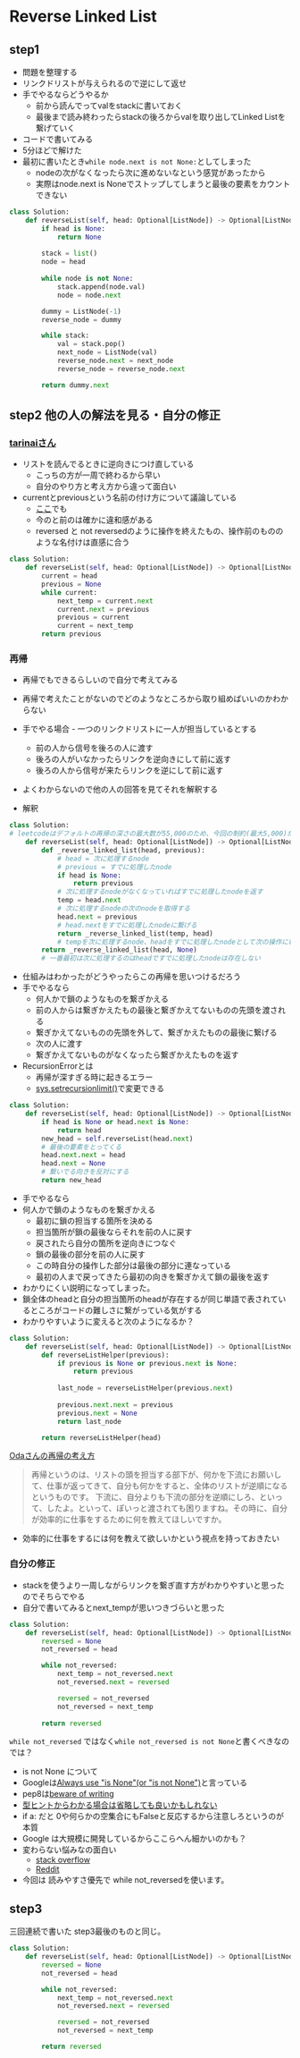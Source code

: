 # Reverse Linked List

## step1

- 問題を整理する
- リンクドリストが与えられるので逆にして返せ
- 手でやるならどうやるか
	- 前から読んでってvalをstackに書いておく
	- 最後まで読み終わったらstackの後ろからvalを取り出してLinked Listを繋げていく
- コードで書いてみる
- 5分ほどで解けた
- 最初に書いたとき`while node.next is not None:`としてしまった
	- nodeの次がなくなったら次に進めないなという感覚があったから
	- 実際はnode.next is Noneでストップしてしまうと最後の要素をカウントできない

```python
class Solution:
    def reverseList(self, head: Optional[ListNode]) -> Optional[ListNode]:
        if head is None:
            return None
         
        stack = list()
        node = head
        
        while node is not None:
            stack.append(node.val)
            node = node.next

        dummy = ListNode(-1)
        reverse_node = dummy

        while stack:
            val = stack.pop()
            next_node = ListNode(val)
            reverse_node.next = next_node
            reverse_node = reverse_node.next

        return dummy.next
```

## step2 他の人の解法を見る・自分の修正


### [tarinaiさん](https://github.com/tarinaihitori/leetcode/pull/6/files/7ae6c941f485e4fd52fab64cf17584150ea87d03#diff-f1530fc1072ee1f0b7de99a2e5236992c72355da69982c8ca516fcfba7c57927)
- リストを読んでるときに逆向きにつけ直している
	- こっちの方が一周で終わるから早い
	- 自分のやり方と考え方から違って面白い
- currentとpreviousという名前の付け方について議論している
	- [ここ](https://github.com/colorbox/leetcode/pull/22#discussion_r1694239660)でも
	- 今のと前のは確かに違和感がある
	- reversed と not reversedのように操作を終えたもの、操作前のもののような名付けは直感に合う
```python
class Solution:
    def reverseList(self, head: Optional[ListNode]) -> Optional[ListNode]:
        current = head
        previous = None
        while current:
            next_temp = current.next
            current.next = previous
            previous = current
            current = next_temp
        return previous
```

### 再帰

- 再帰でもできるらしいので自分で考えてみる
- 再帰で考えたことがないのでどのようなところから取り組めばいいのかわからない
- 手でやる場合
        - 一つのリンクドリストに一人が担当しているとする
	- 前の人から信号を後ろの人に渡す
	- 後ろの人がいなかったらリンクを逆向きにして前に返す
	- 後ろの人から信号が来たらリンクを逆にして前に返す
- よくわからないので他の人の回答を見てそれを解釈する

- 解釈

```python
class Solution:
# leetcodeはデフォルトの再帰の深さの最大数が55,000のため、今回の制約(最大5,000)だとRecursionErrorは考慮しなくて良い
    def reverseList(self, head: Optional[ListNode]) -> Optional[ListNode]:
        def _reverse_linked_list(head, previous):
		    # head = 次に処理するnode
		    # previous = すでに処理したnode
            if head is None:
                return previous
            # 次に処理するnodeがなくなっていればすでに処理したnodeを返す
            temp = head.next
            # 次に処理するnodeの次のnodeを取得する
            head.next = previous
            # head.nextをすでに処理したnodeに繋げる
            return _reverse_linked_list(temp, head)
            # tempを次に処理するnode、headをすでに処理したnodeとして次の操作に移行する
        return _reverse_linked_list(head, None)
        # 一番最初は次に処理するのはheadですでに処理したnodeは存在しない
```
- 仕組みはわかったがどうやったらこの再帰を思いつけるだろう
- 手でやるなら
	- 何人かで鎖のようなものを繋ぎかえる
	- 前の人からは繋ぎかえたもの最後と繋ぎかえてないものの先頭を渡される
	- 繋ぎかえてないものの先頭を外して、繋ぎかえたものの最後に繋げる
	- 次の人に渡す
	- 繋ぎかえてないものがなくなったら繋ぎかえたものを返す
- RecursionErrorとは
	- 再帰が深すぎる時に起きるエラー
	- [sys.setrecursionlimit()](https://docs.python.org/3/library/sys.html#sys.setrecursionlimit)で変更できる

```python
class Solution:
    def reverseList(self, head: Optional[ListNode]) -> Optional[ListNode]:
        if head is None or head.next is None:
            return head
        new_head = self.reverseList(head.next)
        # 最後の要素をとってくる
        head.next.next = head
        head.next = None
        # 繋いでる向きを反対にする
        return new_head
```
- 手でやるなら
- 何人かで鎖のようなものを繋ぎかえる
	- 最初に鎖の担当する箇所を決める
	- 担当箇所が鎖の最後ならそれを前の人に戻す
	- 戻されたら自分の箇所を逆向きにつなぐ
	- 鎖の最後の部分を前の人に戻す
	- この時自分の操作した部分は最後の部分に連なっている
	- 最初の人まで戻ってきたら最初の向きを繋ぎかえて鎖の最後を返す
- わかりにくい説明になってしまった。
- 鎖全体のheadと自分の担当箇所のheadが存在するが同じ単語で表されているところがコードの難しさに繋がっている気がする
- わかりやすいように変えると次のようになるか？
```python
class Solution:
    def reverseList(self, head: Optional[ListNode]) -> Optional[ListNode]:
        def reverseListHelper(previous):
            if previous is None or previous.next is None:
                return previous
            
            last_node = reverseListHelper(previous.next)
            
            previous.next.next = previous
            previous.next = None 
            return last_node

        return reverseListHelper(head)
```

[Odaさんの再帰の考え方](https://discord.com/channels/1084280443945353267/1231966485610758196/1239417493211320382)
>再帰というのは、リストの頭を担当する部下が、何かを下流にお願いして、仕事が返ってきて、自分も何かをすると、全体のリストが逆順になるというものです。
>下流に、自分よりも下流の部分を逆順にしろ、といって、したよ。といって、ぽいっと渡されても困りますね。その時に、自分が効率的に仕事をするために何を教えてほしいですか。

- 効率的に仕事をするには何を教えて欲しいかという視点を持っておきたい

### 自分の修正

- stackを使うより一周しながらリンクを繋ぎ直す方がわかりやすいと思ったのでそちらでやる
- 自分で書いてみるとnext_tempが思いつきづらいと思った

```python
class Solution:
    def reverseList(self, head: Optional[ListNode]) -> Optional[ListNode]:
        reversed = None
        not_reversed = head

        while not_reversed:
            next_temp = not_reversed.next
            not_reversed.next = reversed

            reversed = not_reversed
            not_reversed = next_temp           
        
        return reversed
```

`while not_reversed` ではなく`while not_reversed is not None`と書くべきなのでは？

- is not None について
- Googleは[Always use "is None"(or "is not None")](https://google.github.io/styleguide/pyguide.html#2144-decision)と言っている
- pep8は[beware of writing](https://peps.python.org/pep-0008/#programming-recommendations:~:text=Also%2C%20beware%20of%20writing%20if%20x%20when%20you%20really%20mean%20if%20x%20is%20not%20None)
- [型ヒントからわかる場合は省略しても良いかもしれない](https://github.com/h1rosaka/arai60/pull/5/files/bc2027b5d4f57992bbe8afb6924f3cf95e591cc3#r1716372910)
- if a: だと 0や何らかの空集合にもFalseと反応するから注意しろというのが本質
- Google は大規模に開発しているからここらへん細かいのかも？
- 変わらない悩みなの面白い
	- [stack overflow](https://stackoverflow.com/questions/7816363/if-a-vs-if-a-is-not-none)
	- [Reddit](https://www.reddit.com/r/learnpython/comments/of5s8i/whats_the_most_pythonic_way_of_checking_if/)
- 今回は 読みやすさ優先で while not_reversedを使います。
## step3
三回連続で書いた
step3最後のものと同じ。

```python
class Solution:
    def reverseList(self, head: Optional[ListNode]) -> Optional[ListNode]:
        reversed = None
        not_reversed = head

        while not_reversed:
            next_temp = not_reversed.next
            not_reversed.next = reversed

            reversed = not_reversed
            not_reversed = next_temp

        return reversed
